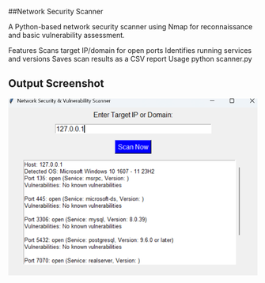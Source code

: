 ##Network Security Scanner

A Python-based network security scanner using Nmap for reconnaissance and basic vulnerability assessment.

Features
Scans target IP/domain for open ports
Identifies running services and versions
Saves scan results as a CSV report
Usage
python scanner.py
## Output Screenshot  
![Network Scanner Output](output.png)
